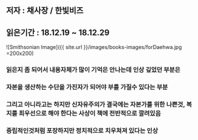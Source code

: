 ## 저자 : 채사장 / 한빛비즈

## 읽은기간 : 18.12.19 ~ 18.12.29

![Smithsonian Image]({{ site.url }}/images/books-images/forDaehwa.jpg =200x200)

### 읽은지 좀 되어서 내용자체가 많이 기억은 안나는데 인상 깊었던 부분은
### 자본을 생산하는 수단을 가진자가 되어야 부를 가질수 있다는 부분
### 그리고 아니라고는 하지만 신자유주의가 결국에는 자본가를 위한 나쁜것, 복지를 최우선으로 해야 한다는 사상이 책에 전반적으로 깔려있음
### 중립적인것처럼 포장하지만 정치적으로 치우쳐져 있다는 인상